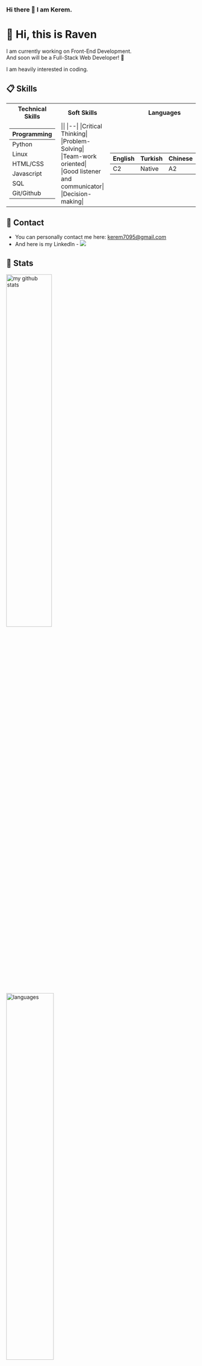 ### Hi there 👋 I am Kerem.

# 👋 Hi, this is Raven

I am currently working on Front-End Development. <br>
And soon will be a Full-Stack Web Developer! 🎨

I am heavily interested in coding. 

## 📋 Skills

<table>
<tr><th> Technical Skills </th><th> Soft Skills </th> <th> Languages </th> </tr>
<tr><td>

|Programming|
|--|
|Python|
|Linux|
|HTML/CSS|
|Javascript|
|SQL|
|Git/Github|

</td><td>
|<!--- -->|
|--|
|Critical Thinking|
|Problem-Solving|
|Team-work oriented|
|Good listener and communicator|
|Decision-making|


</td><td>

|English|Turkish|Chinese|Dutch 
|--|--|--|--|
|C2|Native|A2|PREP|

</td></tr> 
</table>

## 💬 Contact
- You can personally contact me here: kerem7095@gmail.com
- And here is my LinkedIn - [![](https://img.shields.io/badge/linkedin-%230077B5.svg?&style=for-the-badge&logo=linkedin&logoColor=white)](https://www.linkedin.com/in/keremilhan/)

## 📑 Stats
<img src="https://github-readme-stats.vercel.app/api?username=keremilhan&theme=chartreuse-dark&show_icons=true" alt="my github stats" width="49%"/>&nbsp;
<br>
<img src="https://github-readme-stats.vercel.app/api/top-langs/?username=keremilhan&theme=chartreuse-dark&layout=compact" alt="languages" width="50%" >
